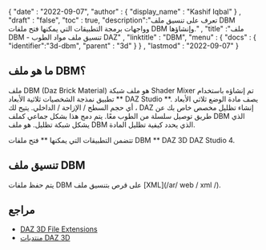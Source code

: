 {
  "date" : "2022-09-07",
  "author" : {
    "display_name" : "Kashif Iqbal"
} ,
  "draft" : "false",
  "toc" : true,
  "description":"تعرف على تنسيق ملف DBM وواجهات برمجة التطبيقات التي يمكنها فتح ملفات DBM وإنشاؤها." ,
  "title" :"ملف DBM - تنسيق ملف مواد الطوب DAZ" ,
  "linktitle" : "DBM",
  "menu" : {
    "docs" : {
      "identifier":"3d-dbm",
      "parent" : "3d"
}
} ,
  "lastmod" : "2022-09-07"
}

## ما هو ملف DBM؟

ملف DBM (Daz Brick Material) هو ملف شبكة Shader Mixer تم إنشاؤه باستخدام تطبيق نمذجة الشخصيات ثلاثية الأبعاد ** DAZ Studio **. يصف مادة الوضع ثلاثي الأبعاد ، أي حجم السطح / الإزاحة / الداخلي. يتيح لك DAZ إنشاء تظليل مخصص خاص بك عن طريق توصيل سلسلة من الطوب معًا. يتم دمج هذا بشكل جماعي كملف DBM الذي يشكل شبكة تظليل. هو ملف DBM الذي يحدد كيفية تظليل المادة.

تتضمن التطبيقات التي يمكنها ** فتح ملفات DBM ** DAZ 3D DAZ Studio 4.

## تنسيق ملف DBM

يتم حفظ ملفات DBM على قرص بتنسيق ملف [XML](/ar/ web / xml /).

## مراجع

* [DAZ 3D File Extensions](http://docs.daz3d.com/doku.php/public/software/dazstudio/4/referenceguide/tech_articles/file_extensions/start)
* [منتديات DAZ 3D](https://www.daz3d.com/forums/)

